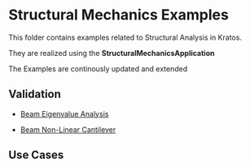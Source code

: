 # Structural Mechanics Examples

This folder contains examples related to Structural Analysis in Kratos.

They are realized using the __StructuralMechanicsApplication__

The Examples are continously updated and extended

## Validation
- [Beam Eigenvalue Analysis](validation/beam_eigenvalue_analysis/README.md)

- [Beam Non-Linear Cantilever](validation/beam_nonlinear_cantilever/README.md)

## Use Cases

